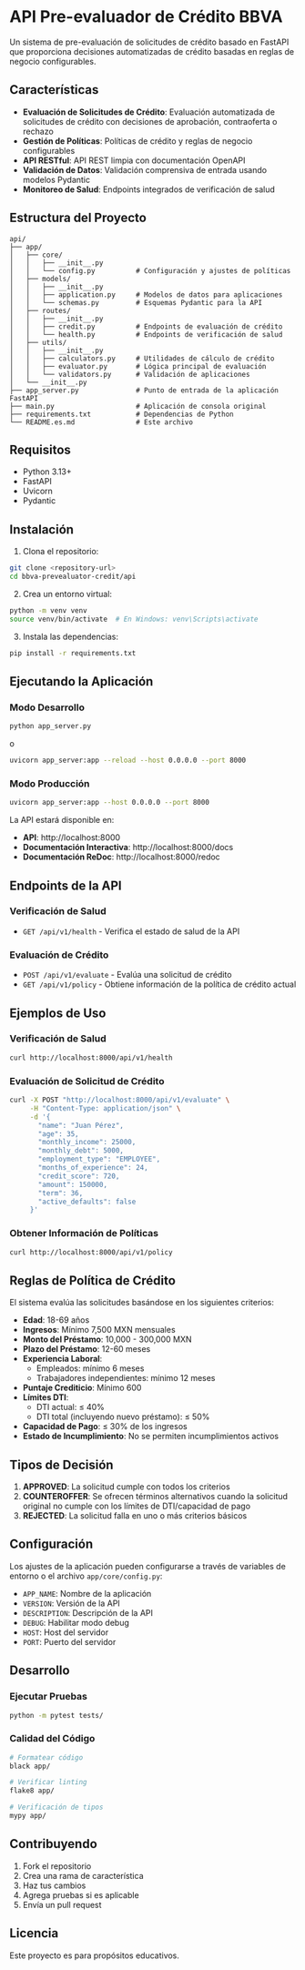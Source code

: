 # API Pre-evaluador de Crédito BBVA

Un sistema de pre-evaluación de solicitudes de crédito basado en FastAPI que proporciona decisiones automatizadas de crédito basadas en reglas de negocio configurables.

## Características

- **Evaluación de Solicitudes de Crédito**: Evaluación automatizada de solicitudes de crédito con decisiones de aprobación, contraoferta o rechazo
- **Gestión de Políticas**: Políticas de crédito y reglas de negocio configurables
- **API RESTful**: API REST limpia con documentación OpenAPI
- **Validación de Datos**: Validación comprensiva de entrada usando modelos Pydantic
- **Monitoreo de Salud**: Endpoints integrados de verificación de salud

## Estructura del Proyecto

```
api/
├── app/
│   ├── core/
│   │   ├── __init__.py
│   │   └── config.py          # Configuración y ajustes de políticas
│   ├── models/
│   │   ├── __init__.py
│   │   ├── application.py     # Modelos de datos para aplicaciones
│   │   └── schemas.py         # Esquemas Pydantic para la API
│   ├── routes/
│   │   ├── __init__.py
│   │   ├── credit.py          # Endpoints de evaluación de crédito
│   │   └── health.py          # Endpoints de verificación de salud
│   ├── utils/
│   │   ├── __init__.py
│   │   ├── calculators.py     # Utilidades de cálculo de crédito
│   │   ├── evaluator.py       # Lógica principal de evaluación
│   │   └── validators.py      # Validación de aplicaciones
│   └── __init__.py
├── app_server.py              # Punto de entrada de la aplicación FastAPI
├── main.py                    # Aplicación de consola original
├── requirements.txt           # Dependencias de Python
└── README.es.md               # Este archivo
```

## Requisitos

- Python 3.13+
- FastAPI
- Uvicorn
- Pydantic

## Instalación

1. Clona el repositorio:
```bash
git clone <repository-url>
cd bbva-prevealuator-credit/api
```

2. Crea un entorno virtual:
```bash
python -m venv venv
source venv/bin/activate  # En Windows: venv\Scripts\activate
```

3. Instala las dependencias:
```bash
pip install -r requirements.txt
```

## Ejecutando la Aplicación

### Modo Desarrollo
```bash
python app_server.py
```
o
```bash
uvicorn app_server:app --reload --host 0.0.0.0 --port 8000
```

### Modo Producción
```bash
uvicorn app_server:app --host 0.0.0.0 --port 8000
```

La API estará disponible en:
- **API**: http://localhost:8000
- **Documentación Interactiva**: http://localhost:8000/docs
- **Documentación ReDoc**: http://localhost:8000/redoc

## Endpoints de la API

### Verificación de Salud
- `GET /api/v1/health` - Verifica el estado de salud de la API

### Evaluación de Crédito
- `POST /api/v1/evaluate` - Evalúa una solicitud de crédito
- `GET /api/v1/policy` - Obtiene información de la política de crédito actual

## Ejemplos de Uso

### Verificación de Salud
```bash
curl http://localhost:8000/api/v1/health
```

### Evaluación de Solicitud de Crédito
```bash
curl -X POST "http://localhost:8000/api/v1/evaluate" \
     -H "Content-Type: application/json" \
     -d '{
       "name": "Juan Pérez",
       "age": 35,
       "monthly_income": 25000,
       "monthly_debt": 5000,
       "employment_type": "EMPLOYEE",
       "months_of_experience": 24,
       "credit_score": 720,
       "amount": 150000,
       "term": 36,
       "active_defaults": false
     }'
```

### Obtener Información de Políticas
```bash
curl http://localhost:8000/api/v1/policy
```

## Reglas de Política de Crédito

El sistema evalúa las solicitudes basándose en los siguientes criterios:

- **Edad**: 18-69 años
- **Ingresos**: Mínimo 7,500 MXN mensuales
- **Monto del Préstamo**: 10,000 - 300,000 MXN
- **Plazo del Préstamo**: 12-60 meses
- **Experiencia Laboral**: 
  - Empleados: mínimo 6 meses
  - Trabajadores independientes: mínimo 12 meses
- **Puntaje Crediticio**: Mínimo 600
- **Límites DTI**:
  - DTI actual: ≤ 40%
  - DTI total (incluyendo nuevo préstamo): ≤ 50%
- **Capacidad de Pago**: ≤ 30% de los ingresos
- **Estado de Incumplimiento**: No se permiten incumplimientos activos

## Tipos de Decisión

1. **APPROVED**: La solicitud cumple con todos los criterios
2. **COUNTEROFFER**: Se ofrecen términos alternativos cuando la solicitud original no cumple con los límites de DTI/capacidad de pago
3. **REJECTED**: La solicitud falla en uno o más criterios básicos

## Configuración

Los ajustes de la aplicación pueden configurarse a través de variables de entorno o el archivo `app/core/config.py`:

- `APP_NAME`: Nombre de la aplicación
- `VERSION`: Versión de la API
- `DESCRIPTION`: Descripción de la API
- `DEBUG`: Habilitar modo debug
- `HOST`: Host del servidor
- `PORT`: Puerto del servidor

## Desarrollo

### Ejecutar Pruebas
```bash
python -m pytest tests/
```

### Calidad del Código
```bash
# Formatear código
black app/

# Verificar linting
flake8 app/

# Verificación de tipos
mypy app/
```

## Contribuyendo

1. Fork el repositorio
2. Crea una rama de característica
3. Haz tus cambios
4. Agrega pruebas si es aplicable
5. Envía un pull request

## Licencia

Este proyecto es para propósitos educativos.